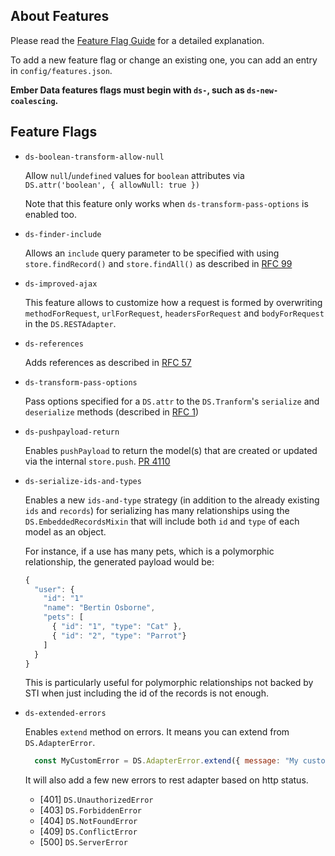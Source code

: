 ## About Features

Please read the [Feature Flag Guide](http://emberjs.com/guides/configuring-ember/feature-flags/)
for a detailed explanation.

To add a new feature flag or change an existing one, you can add an
entry in `config/features.json`.

**Ember Data features flags must begin with `ds-`, such as
`ds-new-coalescing`.**

## Feature Flags

- `ds-boolean-transform-allow-null`

  Allow `null`/`undefined` values for `boolean` attributes via `DS.attr('boolean', { allowNull: true })`

  Note that this feature only works when `ds-transform-pass-options` is enabled too.

- `ds-finder-include`

  Allows an `include` query parameter to be specified with using
  `store.findRecord()` and `store.findAll()` as described in [RFC
  99](https://github.com/emberjs/rfcs/pull/99)

- `ds-improved-ajax`

  This feature allows to customize how a request is formed by overwriting
  `methodForRequest`, `urlForRequest`, `headersForRequest` and `bodyForRequest`
  in the `DS.RESTAdapter`.

- `ds-references`

  Adds references as described in [RFC 57](https://github.com/emberjs/rfcs/pull/57)

- `ds-transform-pass-options`

  Pass options specified for a `DS.attr` to the `DS.Tranform`'s `serialize` and
  `deserialize` methods (described in [RFC 1](https://github.com/emberjs/rfcs/pull/1))

- `ds-pushpayload-return`

  Enables `pushPayload` to return the model(s) that are created or
  updated via the internal `store.push`. [PR 4110](https://github.com/emberjs/data/pull/4110)

- `ds-serialize-ids-and-types`

  Enables a new `ids-and-type` strategy (in addition to the already existing `ids` and `records`) for
  serializing has many relationships using the `DS.EmbeddedRecordsMixin` that  will include both
  `id` and `type` of each model as an object.

  For instance, if a use has many pets, which is a polymorphic relationship, the generated payload would be:

  ```js
  {
    "user": {
      "id": "1"
      "name": "Bertin Osborne",
      "pets": [
        { "id": "1", "type": "Cat" },
        { "id": "2", "type": "Parrot"}
      ]
    }
  }
  ```

  This is particularly useful for polymorphic relationships not backed by STI when just including the id
  of the records is not enough.

- `ds-extended-errors`

  Enables `extend` method on errors. It means you can extend from `DS.AdapterError`.

  ```js
    const MyCustomError = DS.AdapterError.extend({ message: "My custom error." });
  ```

  It will also add a few new errors to rest adapter based on http status.

  * [401] `DS.UnauthorizedError`
  * [403] `DS.ForbiddenError`
  * [404] `DS.NotFoundError`
  * [409] `DS.ConflictError`
  * [500] `DS.ServerError`
